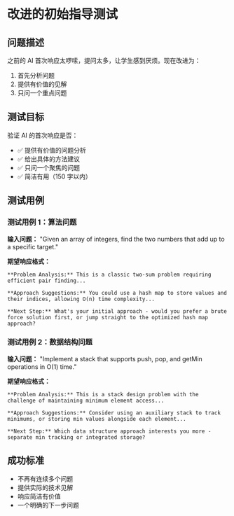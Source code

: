 # 改进的初始指导测试

## 问题描述

之前的 AI 首次响应太啰嗦，提问太多，让学生感到厌烦。现在改进为：

1. 首先分析问题
2. 提供有价值的见解
3. 只问一个重点问题

## 测试目标

验证 AI 的首次响应是否：

- ✅ 提供有价值的问题分析
- ✅ 给出具体的方法建议
- ✅ 只问一个聚焦的问题
- ✅ 简洁有用（150 字以内）

## 测试用例

### 测试用例 1：算法问题

**输入问题：** "Given an array of integers, find the two numbers that add up to a specific target."

**期望响应格式：**

```
**Problem Analysis:** This is a classic two-sum problem requiring efficient pair finding...

**Approach Suggestions:** You could use a hash map to store values and their indices, allowing O(n) time complexity...

**Next Step:** What's your initial approach - would you prefer a brute force solution first, or jump straight to the optimized hash map approach?
```

### 测试用例 2：数据结构问题

**输入问题：** "Implement a stack that supports push, pop, and getMin operations in O(1) time."

**期望响应格式：**

```
**Problem Analysis:** This is a stack design problem with the challenge of maintaining minimum element access...

**Approach Suggestions:** Consider using an auxiliary stack to track minimums, or storing min values alongside each element...

**Next Step:** Which data structure approach interests you more - separate min tracking or integrated storage?
```

## 成功标准

- 不再有连续多个问题
- 提供实际的技术见解
- 响应简洁有价值
- 一个明确的下一步问题
